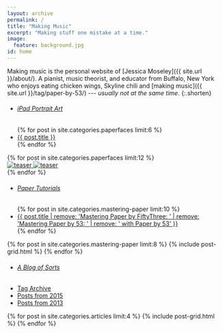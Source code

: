 ```yaml
---
layout: archive
permalink: /
title: "Making Music"
excerpt: "Making stuff one mistake at a time."
image:
  feature: background.jpg
id: home
---
```


Making music is the personal website of [Jessica Moseley]({{ site.url }}/about/). A pianist, music theorist, and educator from Buffalo, New York who enjoys eating chicken wings, Skyline chili and [making music]({{ site.url }}/tag/paper-by-53/) --- *usually not at the same time*.
{:.shorten}

<nav class="toc toc-left">
  <ul>
    <li><h6><a href="{{ site.url }}/paperfaces/">iPad Portrait Art <i class="fa fa-long-arrow-right"></i></a></h6></li>
    {% for post in site.categories.paperfaces limit:6 %}
    <li><a href="{{ site.url }}{{ post.url }}">{{ post.title }}</a></li>
    {% endfor %}
  </ul>
</nav><!-- /.toc-left -->

<div class="tiles tiles-3-4 tile-spacer">
{% for post in site.categories.paperfaces limit:12 %}
  <article class="tile tile-equal" itemscope itemtype="http://schema.org/Article">
    <a href="{{ site.url }}{{ post.url }}" title="{{ post.title }}" class="post-teaser">
      <img src="{{ site.url }}/images/preload-400.png" data-original="{{ site.url }}/images/{% if post.image.teaser %}{{ post.image.teaser }}{% else %}{{ site.teaser }}{% endif %}" class="load" alt="teaser" itemprop="image">
      <noscript><img src="{{ site.url }}/images/{% if post.image.teaser %}{{ post.image.teaser }}{% else %}{{ site.teaser }}{% endif %}" alt="teaser" itemprop="image"></noscript>
    </a>
  </article><!-- /.tile -->
  {% endfor %}
</div><!-- /.tiles-3-4 -->


<nav class="toc toc-left">
  <ul>
    <li><h6><a href="{{ site.url }}/mastering-paper/">Paper Tutorials <i class="fa fa-long-arrow-right"></i></a></h6></li>
    {% for post in site.categories.mastering-paper limit:10 %}
    <li><a href="{{ site.url }}{{ post.url }}">{{ post.title | remove: 'Mastering Paper by FiftyThree: ' | remove: 'Mastering Paper by 53: ' | remove: ' with Paper by 53' }}</a></li>
    {% endfor %}
  </ul>
</nav><!-- /.toc-left -->

<div class="tiles tiles-3-4">
{% for post in site.categories.mastering-paper limit:8 %}
  {% include post-grid.html %}
{% endfor %}
</div><!-- /.tiles-3-4 -->


<nav class="toc toc-left">
  <ul>
    <li><h6><a href="{{ site.url }}/articles/">A Blog of Sorts <i class="fa fa-long-arrow-right"></i></a></h6></li>
    <li><a href="{{ site.url }}/tag/">Tag Archive</a></li>
    <li><a href="{{ site.url }}/2015/">Posts from 2015</a></li>
    <li><a href="{{ site.url }}/2014/">Posts from 2013</a></li>
  </ul>
</nav><!-- /.toc-left -->

<div class="tiles tiles-3-4">
{% for post in site.categories.articles limit:4 %}
  {% include post-grid.html %}
{% endfor %}
</div><!-- /.tiles-3-4 -->
